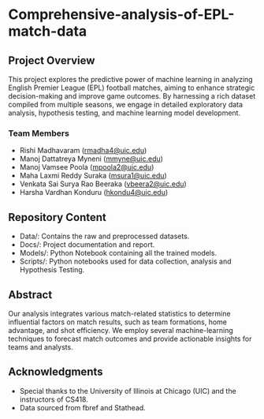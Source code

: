# Comprehensive-analysis-of-EPL-match-data
## Project Overview

This project explores the predictive power of machine learning in analyzing English Premier League (EPL) football matches, aiming to enhance strategic decision-making and improve game outcomes. By harnessing a rich dataset compiled from multiple seasons, we engage in detailed exploratory data analysis, hypothesis testing, and machine learning model development.

### Team Members

* Rishi Madhavaram (rmadha4@uic.edu)
* Manoj Dattatreya Myneni (mmyne@uic.edu)
* Manoj Vamsee Poola (mpoola2@uic.edu)
* Maha Laxmi Reddy Suraka (msura1@uic.edu)
* Venkata Sai Surya Rao Beeraka (vbeera2@uic.edu)
* Harsha Vardhan Konduru (hkondu4@uic.edu)

## Repository Content

* Data/: Contains the raw and preprocessed datasets.
* Docs/: Project documentation and report.
* Models/: Python Notebook containing all the trained models.
* Scripts/: Python notebooks used for data collection, analysis and Hypothesis Testing.

## Abstract

Our analysis integrates various match-related statistics to determine influential factors on match results, such as team formations, home advantage, and shot efficiency. We employ several machine-learning techniques to forecast match outcomes and provide actionable insights for teams and analysts.

## Acknowledgments
* Special thanks to the University of Illinois at Chicago (UIC) and the instructors of CS418.
* Data sourced from fbref and Stathead.
